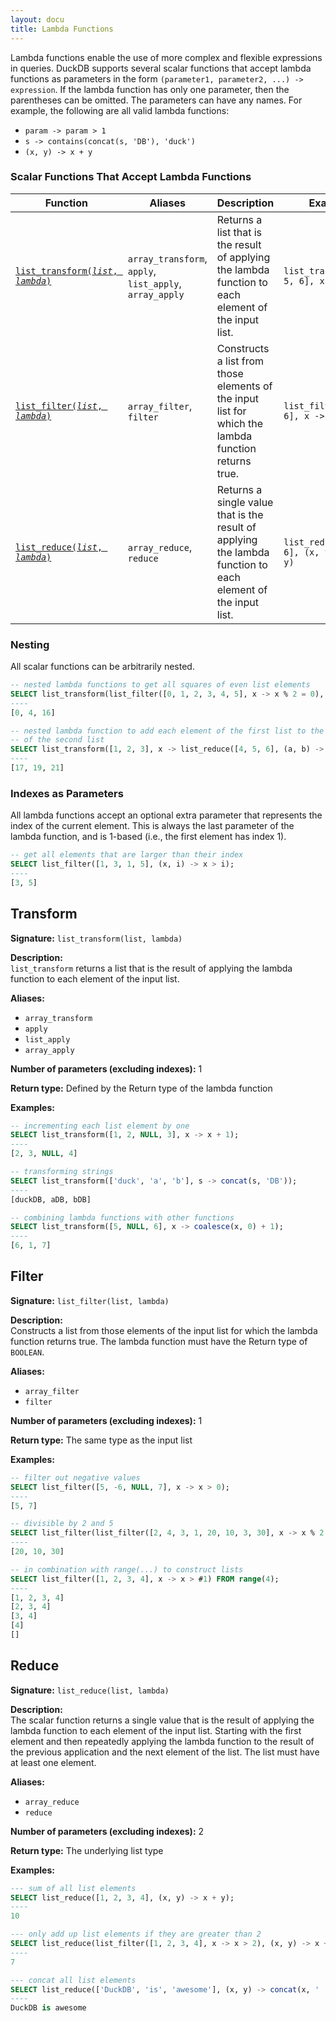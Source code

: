 ```yaml
---
layout: docu
title: Lambda Functions
---
```


Lambda functions enable the use of more complex and flexible expressions in queries.
DuckDB supports several scalar functions that accept lambda functions as parameters
in the form `(parameter1, parameter2, ...) -> expression`.
If the lambda function has only one parameter, then the parentheses can be omitted.
The parameters can have any names.
For example, the following are all valid lambda functions:

- `param -> param > 1`
- `s -> contains(concat(s, 'DB'), 'duck')`
- `(x, y) -> x + y`

### Scalar Functions That Accept Lambda Functions

| Function | Aliases | Description | Example | Result |
|--|--|---|--|-|
| [`list_transform(`*`list`*`, `*`lambda`*`)`](#transform) | `array_transform`, `apply`, `list_apply`, `array_apply` | Returns a list that is the result of applying the lambda function to each element of the input list.         | `list_transform([4, 5, 6], x -> x + 1)`   | `[5, 6, 7]` |
| [`list_filter(`*`list`*`, `*`lambda`*`)`](#filter)      | `array_filter`, `filter`                                | Constructs a list from those elements of the input list for which the lambda function returns true.          | `list_filter([4, 5, 6], x -> x > 4)`      | `[5, 6]`    |
| [`list_reduce(`*`list`*`, `*`lambda`*`)`](#reduce)      | `array_reduce`, `reduce`                                | Returns a single value that is the result of applying the lambda function to each element of the input list. | `list_reduce([4, 5, 6], (x, y) -> x + y)` | `15`        |

### Nesting

All scalar functions can be arbitrarily nested.

```sql
-- nested lambda functions to get all squares of even list elements
SELECT list_transform(list_filter([0, 1, 2, 3, 4, 5], x -> x % 2 = 0), y -> y * y);
----
[0, 4, 16]
```
```sql
-- nested lambda function to add each element of the first list to the sum
-- of the second list
SELECT list_transform([1, 2, 3], x -> list_reduce([4, 5, 6], (a, b) -> a + b + x));
----
[17, 19, 21]
```

### Indexes as Parameters
All lambda functions accept an optional extra parameter that represents the index of the current element.
This is always the last parameter of the lambda function, and is 1-based (i.e., the first element has index 1).

```sql
-- get all elements that are larger than their index
SELECT list_filter([1, 3, 1, 5], (x, i) -> x > i);
----
[3, 5]
```

## Transform

**Signature:** `list_transform(list, lambda)`

**Description:**  
`list_transform` returns a list that is the result of applying the lambda function to each element of the input list.

**Aliases:**  
- `array_transform`
- `apply`
- `list_apply`
- `array_apply`
 
**Number of parameters (excluding indexes):** 1

**Return type:** Defined by the Return type of the lambda function

**Examples:**  
```sql
-- incrementing each list element by one
SELECT list_transform([1, 2, NULL, 3], x -> x + 1);
----
[2, 3, NULL, 4]
```
```sql
-- transforming strings
SELECT list_transform(['duck', 'a', 'b'], s -> concat(s, 'DB'));
----
[duckDB, aDB, bDB]
```
```sql
-- combining lambda functions with other functions
SELECT list_transform([5, NULL, 6], x -> coalesce(x, 0) + 1);
----
[6, 1, 7]
```

## Filter

**Signature:** `list_filter(list, lambda)`

**Description:**  
Constructs a list from those elements of the input list for which the lambda function returns true.
The lambda function must have the Return type of `BOOLEAN`.

**Aliases:**  
- `array_filter`
- `filter`

**Number of parameters (excluding indexes):** 1

**Return type:** The same type as the input list

**Examples:**  
```sql
-- filter out negative values
SELECT list_filter([5, -6, NULL, 7], x -> x > 0);
----
[5, 7]
```
```sql
-- divisible by 2 and 5
SELECT list_filter(list_filter([2, 4, 3, 1, 20, 10, 3, 30], x -> x % 2 == 0), y -> y % 5 == 0);
----
[20, 10, 30]
```
```sql
-- in combination with range(...) to construct lists
SELECT list_filter([1, 2, 3, 4], x -> x > #1) FROM range(4);
----
[1, 2, 3, 4]
[2, 3, 4]
[3, 4]
[4]
[]
```

## Reduce

**Signature:** `list_reduce(list, lambda)`

**Description:**  
The scalar function returns a single value
that is the result of applying the lambda function to each element of the input list.
Starting with the first element
and then repeatedly applying the lambda function to the result of the previous application and the next element of the list.
The list must have at least one element.

**Aliases:**  
- `array_reduce`
- `reduce`

**Number of parameters (excluding indexes):** 2

**Return type:** The underlying list type

**Examples:**  
```sql
--- sum of all list elements
SELECT list_reduce([1, 2, 3, 4], (x, y) -> x + y);
----
10
```
```sql
--- only add up list elements if they are greater than 2
SELECT list_reduce(list_filter([1, 2, 3, 4], x -> x > 2), (x, y) -> x + y);
----
7
```
```sql
--- concat all list elements
SELECT list_reduce(['DuckDB', 'is', 'awesome'], (x, y) -> concat(x, ' ', y));
----
DuckDB is awesome
```

